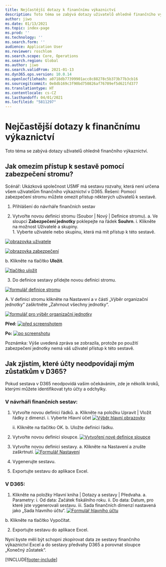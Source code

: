 ```yaml
---
title: Nejčastější dotazy k finančnímu výkaznictví
description: Toto téma se zabývá dotazy uživatelů ohledně finančního výkaznictví.
author: jiwo
ms.date: 01/13/2021
ms.topic: index-page
ms.prod: ''
ms.technology: ''
ms.search.form: ''
audience: Application User
ms.reviewer: roschlom
ms.search.scope: Core, Operations
ms.search.region: Global
ms.author: jiwo
ms.search.validFrom: 2021-01-13
ms.dyn365.ops.version: 10.0.14
ms.openlocfilehash: a0718db77399901acc8c88278c5b373b77b3cb16
ms.sourcegitcommit: 0e8db169c3f90bd750826af76709ef5d621fd377
ms.translationtype: HT
ms.contentlocale: cs-CZ
ms.lasthandoff: 04/01/2021
ms.locfileid: "5811297"
---
```

# <a name="financial-reporting-faq"></a>Nejčastější dotazy k finančnímu výkaznictví 

Toto téma se zabývá dotazy uživatelů ohledně finančního výkaznictví. 


## <a name="how-do-i-restrict-access-to-a-report-using-tree-security"></a>Jak omezím přístup k sestavě pomocí zabezpečení stromu?

Scénář: Ukázková společnost USMF má sestavu rozvahy, která není určena všem uživatelům finančního výkaznictví v D365. Řešení: Pomocí zabezpečení stromu můžete omezit přístup některých uživatelů k sestavě. 

1.  Přihlášení do návrháře finančních sestav

2.  Vytvořte novou definici stromu (Soubor | Nový | Definice stromu). a.    Ve sloupci **Zabezpečení jednotky** poklepejte na řádek **Souhrn**.
  i.    Klikněte na možnost Uživatelé a skupiny.  
          1.    Vyberte uživatele nebo skupinu, která má mít přístup k této sestavě. 
          
[![obrazovka uživatele](./media/FR-FAQ_users.png)](./media/FR-FAQ_users.png)

[![obrazovka zabezpečení](./media/FR-FAQ_security.jpg)](./media/FR-FAQ_security.jpg)

  b.    Klikněte na tlačítko **Uložit**.
  
[![tlačítko uložit](./media/FR-FAQ_save.png)](./media/FR-FAQ_save.png)

3.  Do definice sestavy přidejte novou definici stromu.

[![formulář definice stromu](./media/FR-FAQ_tree-definition.jpg)](./media/FR-FAQ_tree-definition.jpg)

A.  V definici stromu klikněte na Nastavení a v části „Výběr organizační jednotky“ zaškrtněte „Zahrnout všechny jednotky“.

[![formulář pro výběr organizační jednotky](./media/FR-FAQ_reporting-unit-selection.jpg)](./media/FR-FAQ_reporting-unit-selection.jpg)

**Před:** [![před screenshotem](./media/FR-FAQ_before.png)](./media/FR-FAQ_before.png)

**Po:** [![po screenshotu](./media/FR-FAQ_after.png)](./media/FR-FAQ_after.png)

Poznámka: Výše uvedená zpráva se zobrazila, protože po použití zabezpečení jednotky nemá váš uživatel přístup k této sestavě.



## <a name="how-do-i-determine-which-accounts-do-not-matching-my-balances-in-d365"></a>Jak zjistím, které účty neodpovídají mým zůstatkům v D365?

Pokud sestava v D365 neodpovídá vašim očekáváním, zde je několik kroků, kterými můžete identifikovat tyto účty a odchylky. 

### <a name="in-financial-reporter-report-designer"></a>V návrháři finančních sestav:

1.  Vytvořte novou definici řádků. a.    Klikněte na položku Upravit | Vložit řádky z dimenzí. i.  Vyberte Hlavní účet [![Výběr hlavní obrazovky](./media/FR-FAQ_selectmain_.png)](./media/FR-FAQ_selectmain_.png)
    
    ii. Klikněte na tlačítko OK. b.    Uložte definici řádku.

2.  Vytvořte novou definici sloupce.     [![Vytvoření nové definice sloupce](./media/FR-FAQ_column.png)](./media/FR-FAQ_column.png)

3.  Vytvořte novou definici sestavy. a.    Klikněte na Nastavení a zrušte zaškrtnutí. [![Formulář Nastavení](./media/FR-FAQ_settings.png)](./media/FR-FAQ_settings.png)
   
4.  Vygenerujte sestavu. 

5.  Exportujte sestavu do aplikace Excel.

### <a name="in-d365"></a>V D365: 
1.  Klikněte na položky Hlavní kniha | Dotazy a sestavy | Předvaha. a.    Parametry: i.  Od data: Začátek fiskálního roku. ii. Do data: Datum, pro které jste vygenerovali sestavu. iii.    Sada finančních dimenzí nastavená jako „Sada hlavního účtu“. [![Formulář hlavního účtu](./media/FR-FAQ_mainacct.png)](./media/FR-FAQ_mainacct.png)
      
  b.    Klikněte na tlačítko Vypočítat.

2.  Exportujte sestavu do aplikace Excel.

Nyní byste měli být schopni zkopírovat data ze sestavy finančního výkaznictví Excel a do sestavy předvahy D365 a porovnat sloupce „Konečný zůstatek“.


[!INCLUDE[footer-include](../../includes/footer-banner.md)]